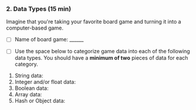 
### 2. Data Types (15 min)

Imagine that you're taking your favorite board game and turning it into a computer-based game. 

- [ ] Name of board game: ______

- [ ] Use the space below to categorize game data into each of the following data types. You should have a **minimum of two** pieces of data for each category. 

1. String data:
1. Integer and/or float data:
1. Boolean data:
1. Array data:
1. Hash or Object data:
